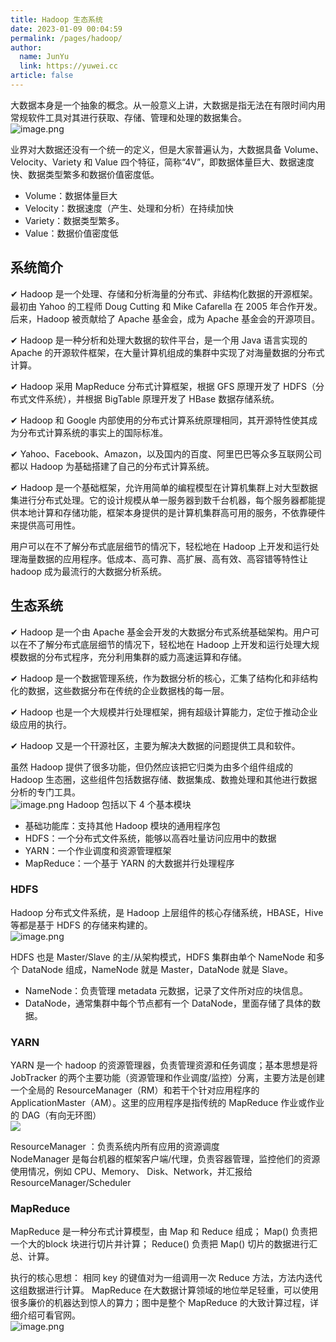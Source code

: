 ```yaml
---
title: Hadoop 生态系统
date: 2023-01-09 00:04:59
permalink: /pages/hadoop/
author: 
  name: JunYu
  link: https://yuwei.cc
article: false
---
```

大数据本身是一个抽象的概念。从一般意义上讲，大数据是指无法在有限时间内用常规软件工具对其进行获取、存储、管理和处理的数据集合。  
![image.png](https://f.pz.al/pzal/2023/01/13/b3937b9256d37.png)

业界对大数据还没有一个统一的定义，但是大家普遍认为，大数据具备 Volume、Velocity、Variety 和 Value 四个特征，简称“4V”，即数据体量巨大、数据速度快、数据类型繁多和数据价值密度低。

- Volume：数据体量巨大
- Velocity：数据速度（产生、处理和分析）在持续加快
- Variety：数据类型繁多。
- Value：数据价值密度低
## 系统简介
✔ Hadoop 是一个处理、存储和分析海量的分布式、非结构化数据的开源框架。最初由 Yahoo 的工程师 Doug Cutting 和 Mike Cafarella 在 2005 年合作开发。后来，Hadoop 被贡献给了 Apache 基金会，成为 Apache 基金会的开源项目。

✔ Hadoop 是一种分析和处理大数据的软件平台，是一个用 Java 语言实现的 Apache 的开源软件框架，在大量计算机组成的集群中实现了对海量数据的分布式计算。

✔ Hadoop 采用 MapReduce 分布式计算框架，根据 GFS 原理开发了 HDFS（分布式文件系统），并根据 BigTable 原理开发了 HBase 数据存储系统。

✔ Hadoop 和 Google 内部使用的分布式计算系统原理相同，其开源特性使其成为分布式计算系统的事实上的国际标准。

✔ Yahoo、Facebook、Amazon，以及国内的百度、阿里巴巴等众多互联网公司都以 Hadoop 为基础搭建了自己的分布式计算系统。

✔ Hadoop 是一个基础框架，允许用简单的编程模型在计算机集群上对大型数据集进行分布式处理。它的设计规模从单一服务器到数千台机器，每个服务器都能提供本地计算和存储功能，框架本身提供的是计算机集群高可用的服务，不依靠硬件来提供高可用性。

用户可以在不了解分布式底层细节的情况下，轻松地在 Hadoop 上开发和运行处理海量数据的应用程序。低成本、高可靠、高扩展、高有效、高容错等特性让 hadoop 成为最流行的大数据分析系统。
## 生态系统
✔ Hadoop 是一个由 Apache 基金会开发的大数据分布式系统基础架构。用户可以在不了解分布式底层细节的情况下，轻松地在 Hadoop 上开发和运行处理大规模数据的分布式程序，充分利用集群的威力高速运算和存储。

✔ Hadoop 是一个数据管理系统，作为数据分析的核心，汇集了结构化和非结构化的数据，这些数据分布在传统的企业数据栈的每一层。

✔ Hadoop 也是一个大规模并行处理框架，拥有超级计算能力，定位于推动企业级应用的执行。

✔ Hadoop 又是一个幵源社区，主要为解决大数据的问题提供工具和软件。

虽然 Hadoop 提供了很多功能，但仍然应该把它归类为由多个组件组成的 Hadoop 生态圈，这些组件包括数据存储、数据集成、数擔处理和其他进行数据分析的专门工具。  
![image.png](https://f.pz.al/pzal/2023/01/13/adf9369895db3.png)
Hadoop 包括以下 4 个基本模块

- 基础功能库：支持其他 Hadoop 模块的通用程序包
- HDFS：一个分布式文件系统，能够以高吞吐量访问应用中的数据
- YARN：一个作业调度和资源管理框架
- MapReduce：一个基于 YARN 的大数据并行处理程序
### HDFS
Hadoop 分布式文件系统，是 Hadoop 上层组件的核心存储系统，HBASE，Hive 等都是基于 HDFS 的存储来构建的。  
![image.png](https://f.pz.al/pzal/2023/01/13/48abd73e8b5b3.png)

HDFS 也是 Master/Slave 的主/从架构模式，HDFS 集群由单个 NameNode 和多个 DataNode 组成，NameNode 就是 Master，DataNode 就是 Slave。

- NameNode：负责管理 metadata 元数据，记录了文件所对应的块信息。
- DataNode，通常集群中每个节点都有一个 DataNode，里面存储了具体的数据。
### YARN
YARN 是一个 hadoop 的资源管理器，负责管理资源和任务调度；基本思想是将 JobTracker 的两个主要功能（资源管理和作业调度/监控）分离，主要方法是创建一个全局的 ResourceManager（RM）和若干个针对应用程序的 ApplicationMaster（AM）。这里的应用程序是指传统的 MapReduce 作业或作业的 DAG（有向无环图）  
![](https://f.pz.al/pzal/2023/01/13/7604110554c19.gif)

ResourceManager ：负责系统内所有应用的资源调度  
NodeManager 是每台机器的框架客户端/代理，负责容器管理，监控他们的资源使用情况，例如 CPU、Memory、 Disk、Network，并汇报给 ResourceManager/Scheduler
### MapReduce
MapReduce 是一种分布式计算模型，由 Map 和 Reduce 组成； Map() 负责把一个大的block 块进行切片并计算； Reduce() 负责把 Map() 切片的数据进行汇总、计算。

执行的核心思想： 相同 key 的键值对为一组调用一次 Reduce 方法，方法内迭代这组数据进行计算。
MapReduce 在大数据计算领域的地位举足轻重，可以使用很多廉价的机器达到惊人的算力；图中是整个 MapReduce 的大致计算过程，详细介绍可看官网。  
![image.png](https://f.pz.al/pzal/2023/01/13/611b95614d754.png)
##